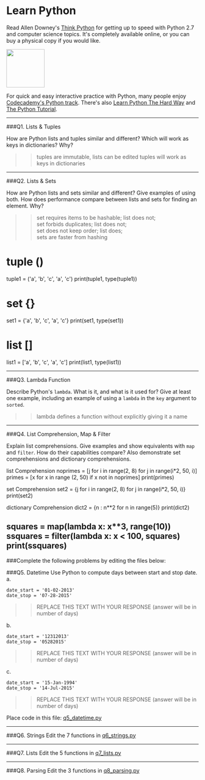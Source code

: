 # Learn Python

Read Allen Downey's [Think Python](http://www.greenteapress.com/thinkpython/) for getting up to speed with Python 2.7 and computer science topics. It's completely available online, or you can buy a physical copy if you would like.

<a href="http://www.greenteapress.com/thinkpython/"><img src="img/think_python.png" style="width: 100px;" target="_blank"></a>

For quick and easy interactive practice with Python, many people enjoy [Codecademy's Python track](http://www.codecademy.com/en/tracks/python). There's also [Learn Python The Hard Way](http://learnpythonthehardway.org/book/) and [The Python Tutorial](https://docs.python.org/2/tutorial/).

---

###Q1. Lists &amp; Tuples

How are Python lists and tuples similar and different? Which will work as keys in dictionaries? Why?

>> tuples are immutable, lists can be edited
>> tuples will work as keys in dictionaries  

---

###Q2. Lists &amp; Sets

How are Python lists and sets similar and different? Give examples of using both. How does performance compare between lists and sets for finding an element. Why?

>> set requires items to be hashable; list does not;  
>> set forbids duplicates; list does not;  
>> set does not keep order; list does;  
>> sets are faster from hashing

# tuple ()
tuple1 = ('a', 'b', 'c', 'a', 'c')
print(tuple1, type(tuple1))

# set {}
set1 = {'a', 'b', 'c', 'a', 'c'}
print(set1, type(set1))

# list []
list1 = ['a', 'b', 'c', 'a', 'c']
print(list1, type(list1))

---

###Q3. Lambda Function

Describe Python's `lambda`. What is it, and what is it used for? Give at least one example, including an example of using a `lambda` in the `key` argument to `sorted`.

>> lambda defines a function without explicitly giving it a name

---

###Q4. List Comprehension, Map &amp; Filter

Explain list comprehensions. Give examples and show equivalents with `map` and `filter`. How do their capabilities compare? Also demonstrate set comprehensions and dictionary comprehensions.

list Comprehension
noprimes = [j for i in range(2, 8) for j in range(i*2, 50, i)]
primes = [x for x in range (2, 50) if x not in noprimes]
print(primes)

set Comprehension
set2 = {j for i in range(2, 8) for j in range(i*2, 50, i)}
print(set2)

dictionary Comprehension
dict2 = {n : n**2 for n in range(5)}
print(dict2)

squares = map(lambda x: x**3, range(10))
ssquares = filter(lambda x: x < 100, squares)
print(ssquares)
---

###Complete the following problems by editing the files below:

###Q5. Datetime
Use Python to compute days between start and stop date.   
a.  

```
date_start = '01-02-2013'    
date_stop = '07-28-2015'
```

>> REPLACE THIS TEXT WITH YOUR RESPONSE (answer will be in number of days)

b.  
```
date_start = '12312013'  
date_stop = '05282015'  
```

>> REPLACE THIS TEXT WITH YOUR RESPONSE (answer will be in number of days)

c.  
```
date_start = '15-Jan-1994'      
date_stop = '14-Jul-2015'  
```

>> REPLACE THIS TEXT WITH YOUR RESPONSE  (answer will be in number of days)

Place code in this file: [q5_datetime.py](python/q5_datetime.py)

---

###Q6. Strings
Edit the 7 functions in [q6_strings.py](python/q6_strings.py)

---

###Q7. Lists
Edit the 5 functions in [q7_lists.py](python/q7_lists.py)

---

###Q8. Parsing
Edit the 3 functions in [q8_parsing.py](python/q8_parsing.py)
